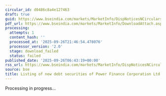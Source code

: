 ```yaml
---
circular_id: d0486c8a4e127463
draft: true
guid: https://www.bseindia.com/markets/MarketInfo/DispNoticesNCirculars.aspx?Noticeid={7C3A097A-5898-49DC-8E20-188E9A8810DA}&noticeno=20250926-3&dt=09/26/2025&icount=3&totcount=76&flag=0
pdf_url: https://www.bseindia.com/markets/MarketInfo/DownloadAttach.aspx?id=20250926-3&attachedId=
processing:
  attempts: 1
  content_hash: ''
  processed_at: '2025-09-26T21:46:54.478076'
  processor_version: '2.0'
  stage: download_failed
  status: failed
published_date: '2025-09-26T06:43:19+00:00'
rss_url: https://www.bseindia.com/markets/MarketInfo/DispNoticesNCirculars.aspx?Noticeid={7C3A097A-5898-49DC-8E20-188E9A8810DA}&noticeno=20250926-3&dt=09/26/2025&icount=3&totcount=76&flag=0
source: bse
title: Listing of new debt securities of Power Finance Corporation Ltd
---
```


Processing in progress...